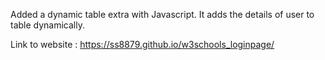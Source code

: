 Added a dynamic table extra with Javascript.
It adds the details of user to table dynamically.

Link to website : https://ss8879.github.io/w3schools_loginpage/

